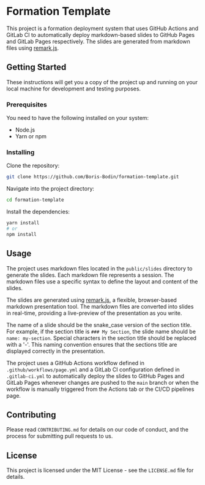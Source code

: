 # Formation Template

This project is a formation deployment system that uses GitHub Actions and GitLab CI to automatically deploy markdown-based slides to GitHub Pages and GitLab Pages respectively. The slides are generated from markdown files using [remark.js](https://remarkjs.com/).

## Getting Started

These instructions will get you a copy of the project up and running on your local machine for development and testing purposes.

### Prerequisites

You need to have the following installed on your system:

- Node.js
- Yarn or npm

### Installing

Clone the repository:

```bash
git clone https://github.com/Boris-Bodin/formation-template.git
```

Navigate into the project directory:

```bash
cd formation-template
```

Install the dependencies:

```bash
yarn install
# or
npm install
```

## Usage

The project uses markdown files located in the `public/slides` directory to generate the slides. Each markdown file represents a session. The markdown files use a specific syntax to define the layout and content of the slides.

The slides are generated using [remark.js](https://remarkjs.com/), a flexible, browser-based markdown presentation tool. The markdown files are converted into slides in real-time, providing a live-preview of the presentation as you write.

The name of a slide should be the snake_case version of the section title. For example, if the section title is `### My Section`, the slide name should be `name: my-section`. Special characters in the section title should be replaced with a '-'. This naming convention ensures that the sections title are displayed correctly in the presentation.

The project uses a GitHub Actions workflow defined in `.github/workflows/page.yml` and a GitLab CI configuration defined in `.gitlab-ci.yml` to automatically deploy the slides to GitHub Pages and GitLab Pages whenever changes are pushed to the `main` branch or when the workflow is manually triggered from the Actions tab or the CI/CD pipelines page.

## Contributing

Please read `CONTRIBUTING.md` for details on our code of conduct, and the process for submitting pull requests to us.

## License

This project is licensed under the MIT License - see the `LICENSE.md` file for details.
